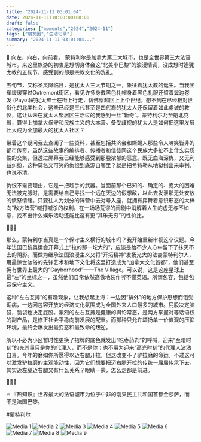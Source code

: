 ```yaml
---
title: "2024-11-11 03:01:04"
date: 2024-11-11T10:00:00+08:00
draft: false
categories: ["moments","2024","2024-11"]
tags: ["朋友圈","生活记录"]
summary: "2024-11-11 03:01:04..."
---
```


🎡 向左，向右，向前看。
​
蒙特利尔是加拿大第二大城市，也是全世界第三大法语城市。来这里旅游的初衷是想切身体会这“北美小巴黎”的浪漫情调，没成想时逢犹太教的五旬节，感受到的却是宗教文化的洗礼。

五旬节，又称圣灵降临日，是犹太人三大节期之一，象征着犹太教的诞生。当我坐车缓缓穿过Outremont街区，看见许多身戴黑色礼帽身着黑色礼服还留着鬓边卷发 (Payot)的犹太绅士在街上行走，仿佛穿越回上上个世纪。想不到在已经相对世俗化的北美社会，这些已经是三代甚至是四代裔的犹太人还保留着如此虔诚的教仪，这让从未在犹太人聚居区生活过的我感到一丝“新奇”。蒙特利尔乃至魁北克省，算得上加拿大保守和民族主义的大本营。备受歧视的犹太人是如何把这里发展壮大成为全加最大的犹太人社区？

带着这个疑问我去查阅了一些资料，甚至包括共济会和蜥蜴人那些令人啼笑皆非的都市传奇。虽然这些故事的编排者、传播者和信徒同这个民族大多扯不上什么实质性的交集，但透过屏幕我已经能够感受到那股浓郁的恶意。既无血海深仇，又无利益纠纷，这种莫名又可笑的仇恨到底源自哪里？就是把希特勒从地狱刨出来审判，也说不清。

仇恨不需要理由，它是一把趁手的武器。当面前那个已知的、确定的、庞大的困难无法被克服时，是需要给自己寻找一个远在天边的假想敌，以此去发泄那无处安放的愤怒情绪。只要往人为划分的阵营中去对号入座，就拥有挥舞着意识形态的大棒向“敌方阵营”喊打喊杀的权利。在一场场荒谬的闹剧中消解着人生的虚无与不如意，找不出什么娱乐活动还能比这有更“其乐无穷”的性价比。

🫏🫏🫏 

那么，蒙特利尔当真是一个保守主义横行的城市吗？我开始重新审视这个议题。今年法国巴黎奥运会开幕式上“拉的那一坨大的”，应该是给不少人心中留下了抹灭不去的阴影。而做为继承法国浪漫主义又将“开拓精神”发扬光大的法裔蒙特利尔人，用最惊世骇俗的先锋艺术和地下文化将这里打造成为“加拿大文化首都”，他们甚至拥有世界上最大的“Gayborhood”——The Village。可以说，这是这座星球上最“左”的坐标之一，虽然他们日常依然高傲地装作听不懂英语。所谓包容，包括包容保守主义。

这种“左右互搏”的有趣现象，让我想起上海：一边因“排外”的地方保护思想而饱受诟病，一边因包容开放的经济文化氛围成为全国外来人口最多的城市。屁股决定脑袋，脑袋也决定屁股。激烈的左右互搏是健康的舆论常态，是两方掌握对等话语权的副产品，是修正社会平稳向前发展的配重。而那种只允许颂扬单一价值观的压抑环境，最终会爆发出最变态和最致命的叛逆。

所以不必为小区暂时性更换了招牌的底色就发出“吃枣药丸”的呼喊，迎来“至暗时刻”的充其量只是你的代理人，而不是你；也不用为迎来“高光时刻”的代理人沾沾自喜。今年的磨如你所愿得以迈右腿开拉，但这改变不了驴拉磨的命运。不过这可以激发驴拉磨的主观能动性，因为它们想要把迈右腿开拉的传统一届届传承下去。其实迈左腿迈右腿又有什么关系？眼睛一蒙，怎么走都是前进。

🫏🫏🫏

🔥 『热知识』世界最大的法语城市为位于中非的刚果民主共和国首都金莎萨，而不是法国巴黎。

​#蒙特利尔

![Media 1](/Moments/photos/2024-11-11/202411110301040.jpg)
![Media 2](/Moments/photos/2024-11-11/202411110301041.jpg)
![Media 3](/Moments/photos/2024-11-11/202411110301042.jpg)
![Media 4](/Moments/photos/2024-11-11/202411110301043.jpg)
![Media 5](/Moments/photos/2024-11-11/202411110301044.jpg)
![Media 6](/Moments/photos/2024-11-11/202411110301045.jpg)
![Media 7](/Moments/photos/2024-11-11/202411110301046.jpg)
![Media 8](/Moments/photos/2024-11-11/202411110301047.jpg)
![Media 9](/Moments/photos/2024-11-11/202411110301048.jpg)


